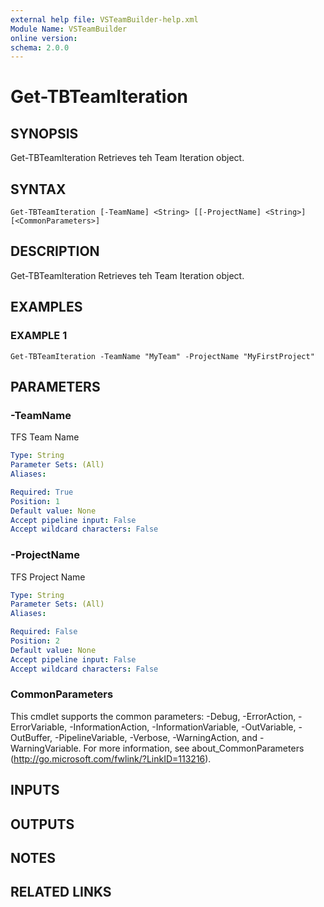 ```yaml
---
external help file: VSTeamBuilder-help.xml
Module Name: VSTeamBuilder
online version:
schema: 2.0.0
---
```


# Get-TBTeamIteration

## SYNOPSIS
Get-TBTeamIteration Retrieves teh Team Iteration object.

## SYNTAX

```
Get-TBTeamIteration [-TeamName] <String> [[-ProjectName] <String>] [<CommonParameters>]
```

## DESCRIPTION
Get-TBTeamIteration Retrieves teh Team Iteration object.

## EXAMPLES

### EXAMPLE 1
```
Get-TBTeamIteration -TeamName "MyTeam" -ProjectName "MyFirstProject"
```

## PARAMETERS

### -TeamName
TFS Team Name

```yaml
Type: String
Parameter Sets: (All)
Aliases:

Required: True
Position: 1
Default value: None
Accept pipeline input: False
Accept wildcard characters: False
```

### -ProjectName
TFS Project Name

```yaml
Type: String
Parameter Sets: (All)
Aliases:

Required: False
Position: 2
Default value: None
Accept pipeline input: False
Accept wildcard characters: False
```

### CommonParameters
This cmdlet supports the common parameters: -Debug, -ErrorAction, -ErrorVariable, -InformationAction, -InformationVariable, -OutVariable, -OutBuffer, -PipelineVariable, -Verbose, -WarningAction, and -WarningVariable.
For more information, see about_CommonParameters (http://go.microsoft.com/fwlink/?LinkID=113216).

## INPUTS

## OUTPUTS

## NOTES

## RELATED LINKS
